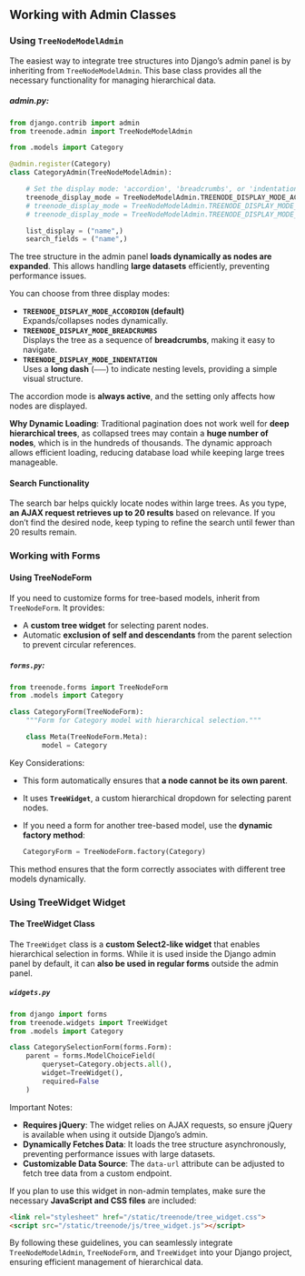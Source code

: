 ## Working with Admin Classes

### Using `TreeNodeModelAdmin`
The easiest way to integrate tree structures into Django’s admin panel is by inheriting from `TreeNodeModelAdmin`. This base class provides all the necessary functionality for managing hierarchical data.

##### admin.py:
```python
from django.contrib import admin
from treenode.admin import TreeNodeModelAdmin

from .models import Category

@admin.register(Category)
class CategoryAdmin(TreeNodeModelAdmin):

    # Set the display mode: 'accordion', 'breadcrumbs', or 'indentation'
    treenode_display_mode = TreeNodeModelAdmin.TREENODE_DISPLAY_MODE_ACCORDION
    # treenode_display_mode = TreeNodeModelAdmin.TREENODE_DISPLAY_MODE_BREADCRUMBS
    # treenode_display_mode = TreeNodeModelAdmin.TREENODE_DISPLAY_MODE_INDENTATION

    list_display = ("name",)
    search_fields = ("name",)
```

The tree structure in the admin panel **loads dynamically as nodes are expanded**. This allows handling **large datasets** efficiently, preventing performance issues.

You can choose from three display modes:

- **`TREENODE_DISPLAY_MODE_ACCORDION` (default)**  
  Expands/collapses nodes dynamically.
- **`TREENODE_DISPLAY_MODE_BREADCRUMBS`**  
  Displays the tree as a sequence of **breadcrumbs**, making it easy to navigate.
- **`TREENODE_DISPLAY_MODE_INDENTATION`**  
  Uses a **long dash** (`———`) to indicate nesting levels, providing a simple visual structure.

The accordion mode is **always active**, and the setting only affects how nodes are displayed.

**Why Dynamic Loading**:  Traditional pagination does not work well for **deep hierarchical trees**, as collapsed trees may contain a **huge number of nodes**, which is in the hundreds of thousands. The dynamic approach allows efficient loading, reducing database load while keeping large trees manageable.

#### Search Functionality
The search bar helps quickly locate nodes within large trees. As you type, **an AJAX request retrieves up to 20 results** based on relevance. If you don’t find the desired node, keep typing to refine the search until fewer than 20 results remain.

### Working with Forms

#### Using TreeNodeForm
If you need to customize forms for tree-based models, inherit from `TreeNodeForm`. It provides:
- A **custom tree widget** for selecting parent nodes.
- Automatic **exclusion of self and descendants** from the parent selection to prevent circular references.

##### `forms.py`:
```python
from treenode.forms import TreeNodeForm
from .models import Category

class CategoryForm(TreeNodeForm):
    """Form for Category model with hierarchical selection."""

    class Meta(TreeNodeForm.Meta):
        model = Category
```

Key Considerations:

- This form automatically ensures that **a node cannot be its own parent**.
- It uses **`TreeWidget`**, a custom hierarchical dropdown for selecting parent nodes.
- If you need a form for another tree-based model, use the **dynamic factory method**:
  
  ```python
  CategoryForm = TreeNodeForm.factory(Category)
  ```

This method ensures that the form correctly associates with different tree models dynamically.


### Using TreeWidget Widget

#### The TreeWidget Class
The `TreeWidget` class is a **custom Select2-like widget** that enables hierarchical selection in forms. While it is used inside the Django admin panel by default, it can **also be used in regular forms** outside the admin panel.

##### `widgets.py`

```python
from django import forms
from treenode.widgets import TreeWidget
from .models import Category

class CategorySelectionForm(forms.Form):
    parent = forms.ModelChoiceField(
        queryset=Category.objects.all(),
        widget=TreeWidget(),
        required=False
    )
```

Important Notes:

- **Requires jQuery**: The widget relies on AJAX requests, so ensure jQuery is available when using it outside Django’s admin.
- **Dynamically Fetches Data**: It loads the tree structure asynchronously, preventing performance issues with large datasets.
- **Customizable Data Source**: The `data-url` attribute can be adjusted to fetch tree data from a custom endpoint.

If you plan to use this widget in non-admin templates, make sure the necessary **JavaScript and CSS files** are included:
```html
<link rel="stylesheet" href="/static/treenode/tree_widget.css">
<script src="/static/treenode/js/tree_widget.js"></script>
```

By following these guidelines, you can seamlessly integrate `TreeNodeModelAdmin`, `TreeNodeForm`, and `TreeWidget` into your Django project, ensuring efficient management of hierarchical data.
